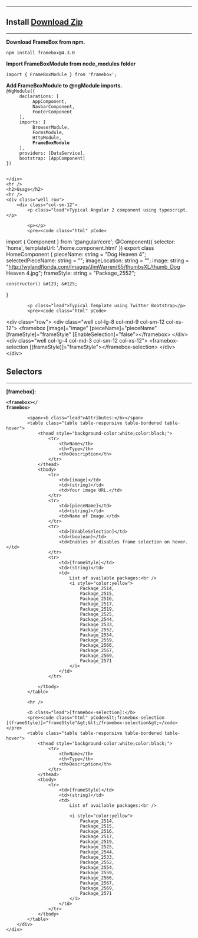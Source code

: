 <br />
<div class="container animated fadeIn">
    <hr />
    <h2 class='h2'>Install <a onclick="ga.push(['_trackEvent','Download','zip',this.href]);" href="{{data.project.download}}" class="btn btn-primary btn-lg pull-right">Download Zip</a></h2>
    <hr />
    <div class="well row">
        <div class="col-sm-12">
            <span><b>Download FrameBox from npm.</b></span>
            <pre><code class="TypeScript" pCode>npm install framebox@4.3.0 </code></pre>
        </div>
        <div class="col-sm-12">
            <span><b>Import FrameBoxModule from node_modules folder </b></span>
            <pre><code class="TypeScript" pCode>import &#123; FrameBoxModule &#125; from 'framebox';</code></pre>
        </div>
        <div class="col-sm-12">
            <span><b>Add FrameBoxModule to @ngModule imports. </b></span>
<code class="TypeScript" >
@NgModule(&#123;
    &nbsp;declarations: [
        &nbsp;&nbsp;AppComponent,
        &nbsp;&nbsp;NavbarComponent,
        &nbsp;&nbsp;FooterComponent
    &nbsp;],
    &nbsp;imports: [
        &nbsp;&nbsp;BrowserModule,
        &nbsp;&nbsp;FormsModule,
        &nbsp;&nbsp;HttpModule,
        &nbsp;&nbsp;<b>FrameBoxModule</b>
    &nbsp;],
    &nbsp;providers: [DataService],
    &nbsp;bootstrap: [AppComponent]
&#125;)   
                </code>
        </div>

    </div>
    <hr />
    <h2>Usage</h2>
    <hr />
    <div class="well row">
        <div class="col-sm-12">
            <p class="lead">Typical Angular 2 component using typescript.</p>

            <p></p>
            <pre><code class="html" pCode>
import &#123; Component &#125; from &#x27;@angular/core&#x27;;
@Component(&#123;
    selector: &#x27;home&#x27;,
    templateUrl: &#x27;./home.component.html&#x27;
&#125;)
export class HomeComponent &#123;
    pieceName: string = &#x22;Dog Heaven 4&#x22;;
    selectedPieceName: string = &#x22;&#x22;;
    imageLocation: string = &#x22;&#x22;;
    image: string = &#x22;http://wylandflorida.com/Images/JimWarren/65/thumbsXL/thumb_Dog Heaven 4.jpg&#x22;;
    frameStyle: string = &#x22;Package_2552&#x22;;

    constructor() &#123; &#125;

&#125;         
                </code></pre>

            <p class="lead">Typical Template using Twitter Bootstrap</p>
            <pre><code class="html" pCode>
&#x3C;div class=&#x22;row&#x22;&#x3E;
    &#x3C;div class=&#x22;well col-lg-8 col-md-9 col-sm-12 col-xs-12&#x22;&#x3E;
        &#x3C;framebox [image]=&#x22;image&#x22; [pieceName]=&#x22;pieceName&#x22; [frameStyle]=&#x22;frameStyle&#x22; [EnableSelection]=&#x22;false&#x22;&#x3E;&#x3C;/framebox&#x3E;
        &#x3C;/div&#x3E;
    &#x3C;div class=&#x22;well col-lg-4 col-md-3 col-sm-12 col-xs-12&#x22;&#x3E;
        &#x3C;framebox-selection [(frameStyle)]=&#x22;frameStyle&#x22;&#x3E;&#x3C;/framebox-selection&#x3E;
    &#x3C;/div&#x3E;
&#x3C;/div&#x3E;                
                </code></pre>
        </div>
    </div>
    <h2>Selectors</h2>
    <hr />
    <div class="well row">
        <div class="col-sm-12">
            <b class="lead">[framebox]:</b>
            <pre><code class="TypeScript" pCode><b class="lead">&#x3C;framebox&#x3E;&#x3C;/ framebox&#x3E;</b></code></pre>

            <span><b class="lead">Attributes:</b></span>
            <table class="table table-responsive table-bordered table-hover">
                <thead style="background-color:white;color:black;">
                    <tr>
                        <th>Name</th>
                        <th>Type</th>
                        <th>Description</th>
                    </tr>
                </thead>
                <tbody>
                    <tr>
                        <td>[image]</td>
                        <td>(string)</td>
                        <td>Your image URL.</td>
                    </tr>
                    <tr>
                        <td>[pieceName]</td>
                        <td>(string)</td>
                        <td>Name of Image.</td>
                    </tr>
                    <tr>
                        <td>[EnableSelection]</td>
                        <td>(boolean)</td>
                        <td>Enables or disables frame selection on hover.</td>
                    </tr>
                    <tr>
                        <td>[frameStyle]</td>
                        <td>(string)</td>
                        <td>
                            List of available packages:<br />
                            <i style="color:yellow">
                                Package_2514,
                                Package_2515,
                                Package_2516,
                                Package_2517,
                                Package_2519,
                                Package_2525,
                                Package_2544,
                                Package_2533,
                                Package_2552,
                                Package_2554,
                                Package_2559,
                                Package_2566,
                                Package_2567,
                                Package_2569,
                                Package_2571
                            </i>
                        </td>
                    </tr>

                </tbody>
            </table>

            <hr />

            <b class="lead">[framebox-selection]:</b>
            <pre><code class="html" pCode>&lt;framebox-selection [(frameStyle)]="frameStyle"&gt;&lt;/framebox-selection&gt;</code></pre>
            <table class="table table-responsive table-bordered table-hover">
                <thead style="background-color:white;color:black;">
                    <tr>
                        <th>Name</th>
                        <th>Type</th>
                        <th>Description</th>
                    </tr>
                </thead>
                <tbody>
                    <tr>
                        <td>[frameStyle]</td>
                        <td>(string)</td>
                        <td>
                            List of available packages:<br />

                            <i style="color:yellow">
                                Package_2514,
                                Package_2515,
                                Package_2516,
                                Package_2517,
                                Package_2519,
                                Package_2525,
                                Package_2544,
                                Package_2533,
                                Package_2552,
                                Package_2554,
                                Package_2559,
                                Package_2566,
                                Package_2567,
                                Package_2569,
                                Package_2571
                            </i>
                        </td>
                    </tr>
                </tbody>
            </table>
        </div>
    </div>
</div>

